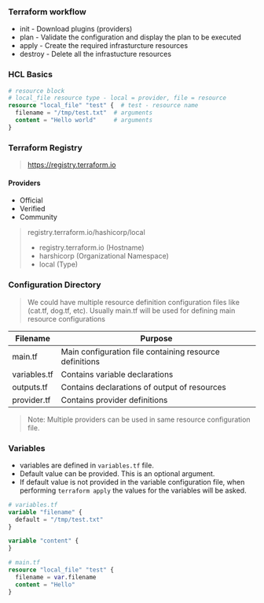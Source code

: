 ### Terraform workflow
- init - Download plugins (providers)
- plan - Validate the configuration and display the plan to be executed
- apply - Create the required infrasturcture resources
- destroy - Delete all the infrastucture resources

### HCL Basics
```terraform
# resource block
# local_file resource type - local = provider, file = resource
resource "local_file" "test" {  # test - resource name
  filename = "/tmp/test.txt"  # arguments
  content = "Hello world"     # arguments
}
```
### Terraform Registry
> https://registry.terraform.io

#### Providers
- Official
- Verified
- Community

> registry.terraform.io/hashicorp/local
> - registry.terraform.io (Hostname)
> - harshicorp (Organizational Namespace)
> - local (Type) 

### Configuration Directory
> We could have multiple resource definition configuration files like (cat.tf, dog.tf, etc).
> Usually main.tf will be used for defining main resource configurations

| Filename | Purpose |
| ------ | ------ |
| main.tf | Main configuration file containing resource definitions |
| variables.tf | Contains variable declarations |
| outputs.tf | Contains declarations of output of resources |
| provider.tf | Contains provider definitions |

> Note: Multiple providers can be used in same resource configuration file.

### Variables
- variables are defined in `variables.tf` file.
- Default value can be provided. This is an optional argument.
- If default value is not provided in the variable configuration file, when performing `terraform apply` the values for the variables will be asked.

```terraform
# variables.tf
variable "filename" {
  default = "/tmp/test.txt"
}

variable "content" {
}

```

```terraform
# main.tf
resource "local_file" "test" {
  filename = var.filename
  content = "Hello"
}
```




